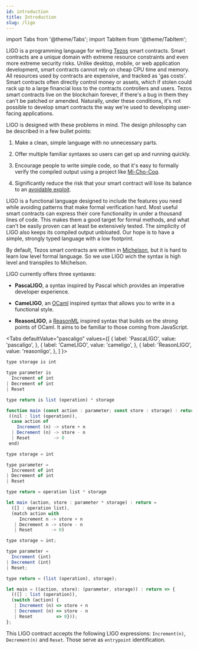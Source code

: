```yaml
---
id: introduction
title: Introduction
slug: /ligo
---
```

import Tabs from '@theme/Tabs';
import TabItem from '@theme/TabItem';

LIGO is a programming language for writing [Tezos](https://tezos.com/) smart contracts. Smart contracts are a unique domain with extreme resource constraints and even more extreme security risks. Unlike desktop, mobile, or web application development, smart contracts cannot rely on cheap CPU time and memory. All resources used by contracts are expensive, and tracked as 'gas costs'. Smart contracts often directly control money or assets, which if stolen could rack up to a large financial loss to the contracts controllers and users. Tezos smart contracts live on the blockchain forever, if there's a bug in them they can't be patched or amended. Naturally, under these conditions, it's not possible to develop smart contracts the way we're used to developing user-facing applications.

LIGO is designed with these problems in mind. The design philosophy can be described in a few bullet points:

1. Make a clean, simple language with no unnecessary parts. 
2. Offer multiple familiar syntaxes so users can get up and running quickly. 
   
3. Encourage people to write simple code, so that it's easy to formally verify the compiled output using a project like [Mi-Cho-Coq](https://gitlab.com/nomadic-labs/mi-cho-coq/).

4. Significantly reduce the risk that your smart contract will lose its balance to an [avoidable exploit](https://www.wired.com/2016/06/50-million-hack-just-showed-dao-human/).

LIGO is a functional language designed to include the features you need while avoiding patterns that make formal verification hard. Most useful smart contracts can express their core functionality in under a thousand lines of code. This makes them a good target for formal methods, and what can't be easily proven can at least be extensively tested. The simplicity of LIGO also keeps its compiled output unbloated. Our hope is to have a simple, strongly typed language with a low footprint.

By default, Tezos smart contracts are written in [Michelson](https://tezos.gitlab.io/008/michelson.html), but it is hard to learn low level formal language. So we use LIGO wich the syntax is high level and transpiles to Michelson.

LIGO currently offers three syntaxes:

- **PascaLIGO**, a syntax inspired by Pascal which provides an imperative developer experience.

- **CameLIGO**, an [OCaml](https://ocaml.org/) inspired syntax that allows you to write in a functional style.

- **ReasonLIGO**, a [ReasonML](https://reasonml.github.io/) inspired syntax that builds on the strong points of OCaml. It aims to be familiar to those coming from JavaScript.
  
<Tabs
  defaultValue="pascaligo"
  values={[
  { label: 'PascaLIGO', value: 'pascaligo', },
  { label: 'CameLIGO', value: 'cameligo', },
  { label: 'ReasonLIGO', value: 'reasonligo', },
  ]
}>

<TabItem value="pascaligo">

```js
type storage is int

type parameter is
  Increment of int
| Decrement of int
| Reset

type return is list (operation) * storage

function main (const action : parameter; const store : storage) : return is
 ((nil : list (operation)),
  case action of
    Increment (n) -> store + n
  | Decrement (n) -> store - n
  | Reset         -> 0
 end)
```

</TabItem>
<TabItem value="cameligo">

```js
type storage = int

type parameter =
  Increment of int
| Decrement of int
| Reset

type return = operation list * storage

let main (action, store : parameter * storage) : return =
  ([] : operation list),
  (match action with
     Increment n -> store + n
   | Decrement n -> store - n
   | Reset       -> 0)
```

</TabItem>
<TabItem value="reasonligo">

```js
type storage = int;

type parameter =
  Increment (int)
| Decrement (int)
| Reset;

type return = (list (operation), storage);

let main = ((action, store): (parameter, storage)) : return => {
  (([] : list (operation)),
  (switch (action) {
   | Increment (n) => store + n
   | Decrement (n) => store - n
   | Reset         => 0}));
};
```

</TabItem>
</Tabs>

This LIGO contract accepts the following LIGO expressions:
`Increment(n)`, `Decrement(n)` and `Reset`. Those serve as
`entrypoint` identification.

